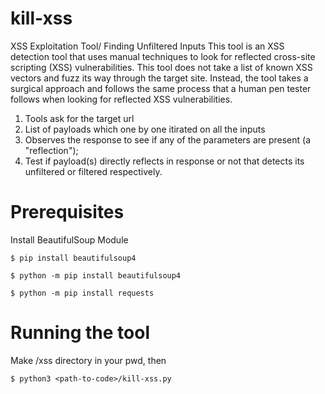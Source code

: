 # kill-xss
XSS Exploitation Tool/ Finding Unfiltered Inputs 
This tool is an XSS detection tool that uses manual techniques to look for reflected cross-site scripting (XSS) vulnerabilities.
This tool does not take a list of known XSS vectors and fuzz its way through the target site. Instead, the tool takes a surgical approach and follows the same process that a human pen tester follows when looking for reflected XSS vulnerabilities. 
1. Tools ask for the target url
2. List of payloads which one by one itirated on all the inputs
3. Observes the response to see if any of the parameters are present (a "reflection");
4. Test if payload(s) directly reflects in response or not that detects its unfiltered or filtered respectively.

# Prerequisites 
Install BeautifulSoup Module

```$ pip install beautifulsoup4```

```$ python -m pip install beautifulsoup4```

```$ python -m pip install requests```

# Running the tool
Make /xss directory in your pwd, then

```$ python3 <path-to-code>/kill-xss.py```

